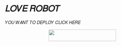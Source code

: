 # 𝐿𝑂𝑉𝐸 𝑅𝑂𝐵𝑂𝑇
𝑌𝑂𝑈 𝑊𝐴𝑁𝑇 𝑇𝑂 𝐷𝐸𝑃𝐿𝑂𝑌 𝐶𝐿𝐼𝐶𝐾 𝐻𝐸𝑅𝐸

<p align="center"><a href="https://heroku.com/deploy?template=https://github.com/Sumans11/LoveRobot"> <img src="https://img.shields.io/badge/LOVE-yellow?style=for-the-badge&logo=heroku" width="220" height="38.45"/></a></p>
